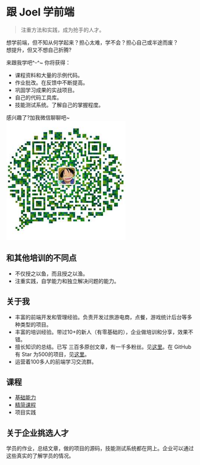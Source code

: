 # 跟 Joel 学前端
> 注重方法和实践，成为抢手的人才。

想学前端，但不知从何学起来？担心太难，学不会？担心自己或半途而废？  
想提升，但又不想自己折腾?  

来跟我学吧^-^~ 你将获得：
* 课程资料和大量的示例代码。
* 作业批改。在反馈中不断提高。
* 巩固学习成果的实战项目。
* 自己的代码工具库。
* 技能测试系统。了解自己的掌握程度。

感兴趣了?加我微信聊聊吧~  
![微信](wechat.jpg)

## 和其他培训的不同点
* 不仅授之以鱼，而且授之以渔。
* 注重实践，自学能力和独立解决问题的能力。

## 关于我
* 丰富的前端开发和管理经验。负责开发过旅游电商，点餐，游戏统计后台等多种类型的项目。
* 丰富的培训经验。带过10+的新人（有零基础的），企业做培训和分享，效果不错。
* 擅长知识的总结。已写 三百多原创文章，有一千多粉丝。见[这里](http://www.jianshu.com/u/EhUmA3)。在 GitHub 有 Star 为500的项目，见[这里](https://github.com/iamjoel/front-end-plugins)。
* 运营着100多人的前端学习交流群。

## 课程
* [基础能力](basic-skill)
* [精简课程](basic-course)
* 项目实践

## 关于企业挑选人才
学员的作业，总结文章，做的项目的源码，技能测试系统都在网上。企业可以通过这些真实的了解学员的情况。
